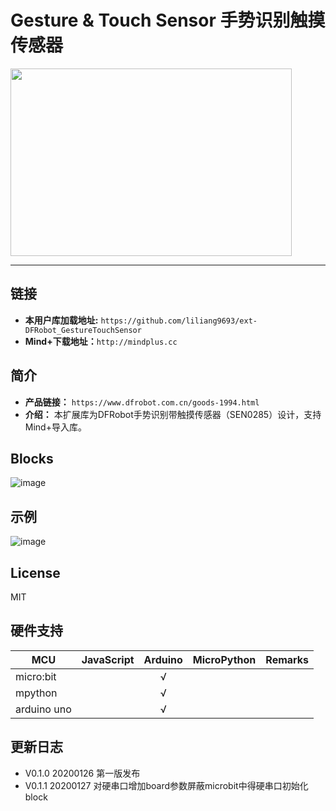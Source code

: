 # Gesture & Touch Sensor 手势识别触摸传感器



<img src="https://github.com/liliang9693/ext-DFRobot_GestureTouchSensor/blob/master/arduinoC/_images/featured.png" width="450" height="300" align=center>

---------------------------------------------------------


## 链接
- **本用户库加载地址:** ```https://github.com/liliang9693/ext-DFRobot_GestureTouchSensor```
- **Mind+下载地址：**```http://mindplus.cc```

## 简介
- **产品链接：** ```https://www.dfrobot.com.cn/goods-1994.html```  
- **介绍：** 本扩展库为DFRobot手势识别带触摸传感器（SEN0285）设计，支持Mind+导入库。

## Blocks

![image](https://github.com/liliang9693/ext-DFRobot_GestureTouchSensor/blob/master/arduinoC/_images/block.png)

## 示例
![image](https://github.com/liliang9693/ext-DFRobot_GestureTouchSensor/blob/master/arduinoC/_images/example.png)



## License

MIT

## 硬件支持

MCU                | JavaScript    | Arduino   | MicroPython    | Remarks
------------------ | :----------: | :----------: | :---------: | -----
micro:bit        |             |       √       |             | 
mpython        |             |        √      |             | 
arduino uno    |             |        √      |             | 

## 更新日志
- V0.1.0 20200126 第一版发布
- V0.1.1 20200127 对硬串口增加board参数屏蔽microbit中得硬串口初始化block

